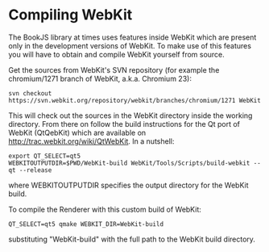 
Compiling WebKit
================

The BookJS library at times uses features inside WebKit which are present only
in the development versions of WebKit.  To make use of this features you will
have to obtain and compile WebKit yourself from source.

Get the sources from WebKit's SVN repository (for example the chromium/1271
branch of WebKit, a.k.a. Chromium 23):

    svn checkout https://svn.webkit.org/repository/webkit/branches/chromium/1271 WebKit

This will check out the sources in the WebKit directory inside the working
directory.  From there on follow the build instructions for the Qt port of
WebKit (QtQebKit) which are available on http://trac.webkit.org/wiki/QtWebKit.
In a nutshell:

    export QT_SELECT=qt5
    WEBKITOUTPUTDIR=$PWD/WebKit-build WebKit/Tools/Scripts/build-webkit --qt --release

where WEBKITOUTPUTDIR specifies the output directory for the WebKit build.

To compile the Renderer with this custom build of WebKit:

    QT_SELECT=qt5 qmake WEBKIT_DIR=WebKit-build

substituting "WebKit-build" with the full path to the WebKit build directory.
